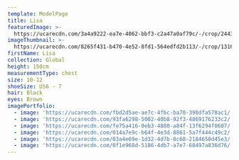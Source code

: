 ```yaml
---
template: ModelPage
title: Lisa
featuredImage: >-
  https://ucarecdn.com/3a4a9222-ea7e-4062-bbf3-c2a47a0af79c/-/crop/2443x1140/0,61/-/preview/
imageThumbnail: >-
  https://ucarecdn.com/8265f431-b470-4e52-8fd1-564edfd2b113/-/crop/1316x1626/0,0/-/preview/
firstName: Lisa
collection: Global
height: 150cm
measurementType: chest
size: 10-12
shoeSize: US6 - 7
hair: Black
eyes: Brown
imagePortfolio:
  - image: 'https://ucarecdn.com/fbd2d5ae-ae7c-4f6c-ba70-398dfa578ac1/'
  - image: 'https://ucarecdn.com/93fa6298-5002-40b8-92f3-4869176233c2/'
  - image: 'https://ucarecdn.com/fe75a416-0eb3-4880-a84f-13f6294f0607/'
  - image: 'https://ucarecdn.com/014a7e9c-b64f-4e3d-8861-5a7f444c49c2/'
  - image: 'https://ucarecdn.com/03a4e69e-1d32-4d7b-8c68-2184658d45e3/'
  - image: 'https://ucarecdn.com/0f1e968d-5186-4db7-a7e7-68497a836d76/'
---
```


